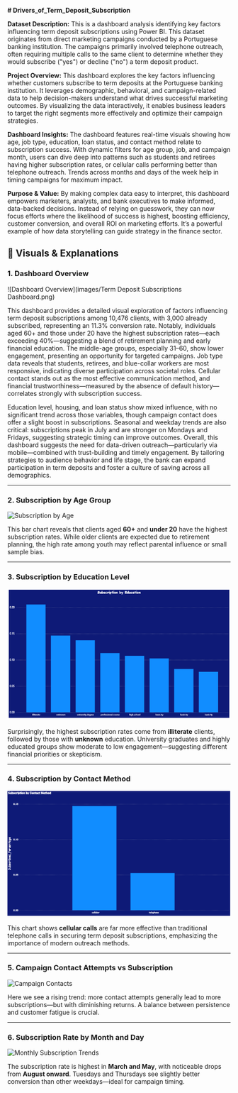 **# Drivers_of_Term_Deposit_Subscription**

**Dataset Description:**
This is a dashboard analysis identifying key factors influencing term deposit subscriptions using Power BI. This dataset originates from direct marketing campaigns conducted by a Portuguese banking institution. The campaigns primarily involved telephone outreach, often requiring multiple calls to the same client to determine whether they would subscribe ("yes") or decline ("no") a term deposit product.

**Project Overview:**
This dashboard explores the key factors influencing whether customers subscribe to term deposits at the Portuguese banking institution. It leverages demographic, behavioral, and campaign-related data to help decision-makers understand what drives successful marketing outcomes. By visualizing the data interactively, it enables business leaders to target the right segments more effectively and optimize their campaign strategies.

**Dashboard Insights:**
The dashboard features real-time visuals showing how age, job type, education, loan status, and contact method relate to subscription success. With dynamic filters for age group, job, and campaign month, users can dive deep into patterns such as students and retirees having higher subscription rates, or cellular calls performing better than telephone outreach. Trends across months and days of the week help in timing campaigns for maximum impact.

**Purpose & Value:**
By making complex data easy to interpret, this dashboard empowers marketers, analysts, and bank executives to make informed, data-backed decisions. Instead of relying on guesswork, they can now focus efforts where the likelihood of success is highest, boosting efficiency, customer conversion, and overall ROI on marketing efforts. It’s a powerful example of how data storytelling can guide strategy in the finance sector.

## 📸 Visuals & Explanations

### 1. Dashboard Overview

![Dashboard Overview](images/Term Deposit Subscriptions Dashboard.png)

This dashboard provides a detailed visual exploration of factors influencing term deposit subscriptions among 10,476 clients, with 3,000 already subscribed, representing an 11.3% conversion rate. Notably, individuals aged 60+ and those under 20 have the highest subscription rates—each exceeding 40%—suggesting a blend of retirement planning and early financial education. The middle-age groups, especially 31–60, show lower engagement, presenting an opportunity for targeted campaigns. Job type data reveals that students, retirees, and blue-collar workers are most responsive, indicating diverse participation across societal roles. Cellular contact stands out as the most effective communication method, and financial trustworthiness—measured by the absence of default history—correlates strongly with subscription success.

Education level, housing, and loan status show mixed influence, with no significant trend across those variables, though campaign contact does offer a slight boost in subscriptions. Seasonal and weekday trends are also critical: subscriptions peak in July and are stronger on Mondays and Fridays, suggesting strategic timing can improve outcomes. Overall, this dashboard suggests the need for data-driven outreach—particularly via mobile—combined with trust-building and timely engagement. By tailoring strategies to audience behavior and life stage, the bank can expand participation in term deposits and foster a culture of saving across all demographics.

---

### 2. Subscription by Age Group

![Subscription by Age](images/subscription_by_age.png)

This bar chart reveals that clients aged **60+** and **under 20** have the highest subscription rates. While older clients are expected due to retirement planning, the high rate among youth may reflect parental influence or small sample bias.

---

### 3. Subscription by Education Level

![Subscription by Education](images/subscription_by_education.png)

Surprisingly, the highest subscription rates come from **illiterate** clients, followed by those with **unknown** education. University graduates and highly educated groups show moderate to low engagement—suggesting different financial priorities or skepticism.

---

### 4. Subscription by Contact Method

![Subscription by Contact Method](images/subscription_by_contact_method.png)

This chart shows **cellular calls** are far more effective than traditional telephone calls in securing term deposit subscriptions, emphasizing the importance of modern outreach methods.

---

### 5. Campaign Contact Attempts vs Subscription

![Campaign Contacts](images/campaign_contacts_vs_sub.png)

Here we see a rising trend: more contact attempts generally lead to more subscriptions—but with diminishing returns. A balance between persistence and customer fatigue is crucial.

---

### 6. Subscription Rate by Month and Day

![Monthly Subscription Trends](images/subscription_by_month_day.png)

The subscription rate is highest in **March and May**, with noticeable drops from **August onward**. Tuesdays and Thursdays see slightly better conversion than other weekdays—ideal for campaign timing.

